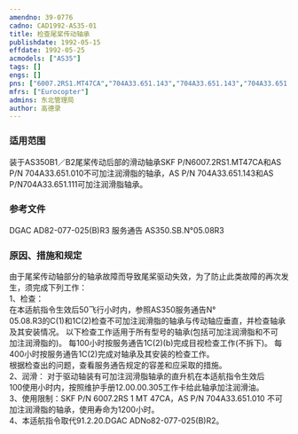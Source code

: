 ```yaml
---
amendno: 39-0776  
cadno: CAD1992-AS35-01  
title: 检查尾桨传动轴承  
publishdate: 1992-05-15  
effdate: 1992-05-25  
acmodels: ["AS35"]  
tags: []  
engs: []  
pns: ["6007.2RS1.MT47CA","704A33.651.143","704A33.651.143","704A33.651.010"]  
mfrs: ["Eurocopter"]  
admins: 东北管理局  
author: 高德录  
---
```

  
### 适用范围  
装于AS350B1／B2尾桨传动后部的滑动轴承SKF P/N6007.2RS1.MT47CA和AS P/N 704A33.651.010不可加注润滑脂的轴承，AS P/N 704A33.651.143和AS P/N704A33.651.111可加注润滑脂轴承。  
  
<!--more-->  
### 参考文件  
  DGAC AD82-077-025(B)R3 服务通告 AS350.SB.N°05.08R3  
  
### 原因、措施和规定  

  由于尾桨传动轴部分的轴承故障而导致尾桨驱动失效，为了防止此类故障的再次发生，须完成下列工作：  
1、检查：  
   在本适航指令生效后50飞行小时内，参照AS350服务通告N°  
05.08.R3的C(1)和1C(2)检查不可加注润滑脂的轴承与传动轴应垂直，并检查轴承及其安装情况。     以下检查工作适用于所有型号的轴承(包括可加注润滑脂和不可  
加注润滑脂的)。 每100小时按服务通告1C(2)(b)完成目视检查工作(不拆下)。 每400小时按服务通告1C(2)完成对轴承及其安装的检查工作。  
  根据检查出的问题，查看服务通告规定的容差和应采取的措施。  
  2、润滑：     对于驱动轴装有可加注润滑脂轴承的直升机在本适航指令生效后  
100使用小时内，按照维护手册12.00.00.305工作卡给此轴承加注润滑油。   
  3、使用限制：SKF P/N 6007.2RS 1 MT 47CA，AS P/N 704A33.651.010 不可加注润滑脂的轴承，使用寿命为1200小时。  
  4、本适航指令取代91.2.20.DGAC ADNo82-077-025(B)R2。  
